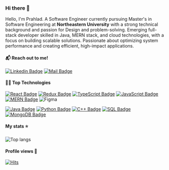 ### Hi there 👋

Hello, I'm Prahlad. A Software Engineer currently pursuing Master's in Software Engineering at **Northeastern University** with a strong technical background and passion for Design and problem-solving. Emerging full-stack developer skilled in Java, MERN stack, and cloud technologies, with a focus on building scalable solutions. Passionate about optimizing system performance and creating efficient, high-impact applications.

#### 📬 Reach out to me!

[![Linkedin Badge](https://img.shields.io/badge/LinkedIn-0A66C2?style=flat&logo=Prahlad_Narayan&logoColor=white)](https://www.linkedin.com/in/prahlad-narayan/)
[![Mail Badge](https://img.shields.io/badge/Outlook-0078D4?style=flat&logo=Prahlad_Narayan&logoColor=white)](mailto:narayan.p@northeastern.edu)

#### 👨‍💻 Top Technologies

[![React Badge](https://img.shields.io/badge/React-61DAFB?style=flat&logo=react&logoColor=black)](#) [![Redux Badge](https://img.shields.io/badge/Redux-764ABC?style=flat&logo=redux&logoColor=white)](#) [![TypeScript Badge](https://img.shields.io/badge/TypeScript-3178C6?style=flat&logo=typescript&logoColor=white)](#) [![JavaScript Badge](https://img.shields.io/badge/JavaScript-323330?style=flat&logo=javascript&logoColor=F7DF1E)](#) [![MERN Badge](https://img.shields.io/badge/Node.js-339933?style=flat&logo=node.js&logoColor=white)](#) ![Figma](https://img.shields.io/badge/figma-%23F24E1E.svg?style=flat&logo=figma&logoColor=white)

[![Java Badge](https://img.shields.io/badge/Java-ED8B00?style=flat&logo=openjdk&logoColor=white)](#) [![Python Badge](https://img.shields.io/badge/Python-3776AB?style=flat&logo=python&logoColor=white)](#) [![C++ Badge](https://img.shields.io/badge/C%2B%2B-00599C?style=flat&logo=c%2B%2B&logoColor=white)](#) [![SQL Badge](https://img.shields.io/badge/MySQL-4479A1?style=flat&logo=mysql&logoColor=white)](#) [![MongoDB Badge](https://img.shields.io/badge/MongoDB-47A248?style=flat&logo=mongodb&logoColor=white)](#) 

#### My stats ⭐

<div align="left">
<img alt="Top langs" src="https://github-readme-stats.vercel.app/api/top-langs/?username=prahlad-narayan&layout=compact&&langs_count=8"/>
</div>

#### Profile views 👀

[![Hits](https://u8views.com/api/v1/github/profiles/91488768/views/day-week-month-total-count.svg)](https://u8views.com/github/Prahlad-Narayan)
